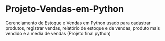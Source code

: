 # Projeto-Vendas-em-Python
Gerenciamento de Estoque e Vendas em Python usado para cadastrar produtos, registrar vendas, relatório de estoque e de vendas, produto mais vendido e a média de vendas (Projeto final python)

